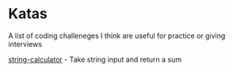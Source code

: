 # Katas

A list of coding challeneges I think are useful for practice or giving interviews

[string-calculator](/string-calculator) - Take string input and return a sum
